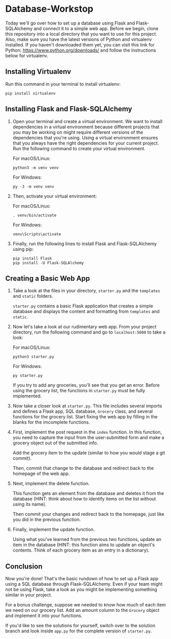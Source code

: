 # Database-Workstop

Today we'll go over how to set up a database using Flask and Flask-SQLAlchemy and connect it to a simple web app. Before we begin, clone this repository into a local directory that you want to use for this project. Also, make sure you have the latest versions of Python and virtualenv installed. If you haven't downloaded them yet, you can visit this link for Python: https://www.python.org/downloads/ and follow the instructions below for virtualenv.

## Installing Virtualenv

Run this command in your terminal to install virtualenv:
    
    pip install virtualenv

## Installing Flask and Flask-SQLAlchemy

1. Open your terminal and create a virtual environment. We want to install dependencies in a virtual environment because different projects that you may be working on might require different versions of the dependencies that you're using. Using a virtual environment ensures that you always have the right dependencies for your current project. Run the following command to create your virtual environment.

    For macOS/Linux:
    ~~~
    python3 -m venv venv
    ~~~
    For Windows:
    ~~~
    py -3 -m venv venv
    ~~~
2. Then, activate your virtual environment:

    For macOS/Linux:
    ~~~
    . venv/bin/activate
    ~~~
    For Windows:
    ~~~
    venv\Scripts\activate
    ~~~
3. Finally, run the following lines to install Flask and Flask-SQLAlchemy using pip:
    ~~~
    pip install Flask
    pip install -U Flask-SQLAlchemy
    ~~~

## Creating a Basic Web App

1. Take a look at the files in your directory, `starter.py` and the `templates` and `static` folders. 
    
    `starter.py` contains a basic Flask application that creates a simple database and displays the content and formatting from `templates` and `static`.
2. Now let's take a look at our rudimentary web app. From your project directory, run the following command and go to `localhost:5000` to take a look:
    
    For macOS/Linux:
    ~~~
    python3 starter.py
    ~~~
    For Windows:
    ~~~
    py starter.py
    ~~~
    If you try to add any groceries, you'll see that you get an error. Before using the grocery list, the functions in `starter.py` must be fully implemented.
3. Now take a closer look at `starter.py`. This file includes several imports and defines a Flask app, SQL database, `Grocery` class, and several functions for the grocery list. Start fixing the web app by filling in the blanks for the imcomplete functions.
4. First, implement the post request in the `index` function. In this function, you need to capture the input from the user-submitted form and make a grocery object out of the submitted info.
    
    Add the grocery item to the update (similar to how you would stage a git commit).
    
    Then, commit that change to the database and redirect back to the homepage of the web app.
5. Next, implement the delete function. 
    
    This function gets an element from the database and deletes it from the database (HINT: think about how to identify items on the list without using its name).
    
    Then commit your changes and redirect back to the homepage, just like you did in the previous function.
6. Finally, implement the update function.

    Using what you've learned from the previous two functions, update an item in the database (HINT: this function aims to update an object's contents. Think of each grocery item as an entry in a dictionary).
## Conclusion
Now you're done! That's the basic rundown of how to set up a Flask app using a SQL database through Flask-SQLAlchemy. Even if your team might not be using Flask, take a look as you might be implementing something similar in your project.

For a bonus challenge, suppose we needed to know how much of each item we need on our grocery list. Add an amount column to the `Grocery` object and implement it into your functions.

If you'd like to see the solutions for yourself, switch over to the solution branch and look inside `app.py` for the complete version of `starter.py`.
